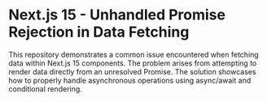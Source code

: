 # Next.js 15 - Unhandled Promise Rejection in Data Fetching

This repository demonstrates a common issue encountered when fetching data within Next.js 15 components.  The problem arises from attempting to render data directly from an unresolved Promise.  The solution showcases how to properly handle asynchronous operations using async/await and conditional rendering.